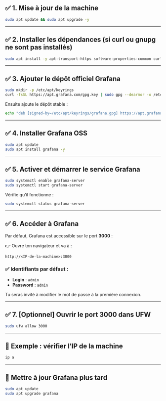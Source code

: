 ## ✅ 1. Mise à jour de la machine

```bash
sudo apt update && sudo apt upgrade -y
```

---

## ✅ 2. Installer les dépendances (si curl ou gnupg ne sont pas installés)

```bash
sudo apt install -y apt-transport-https software-properties-common curl gnupg2
```

---

## ✅ 3. Ajouter le dépôt officiel Grafana

```bash
sudo mkdir -p /etc/apt/keyrings
curl -fsSL https://apt.grafana.com/gpg.key | sudo gpg --dearmor -o /etc/apt/keyrings/grafana.gpg
```

Ensuite ajoute le dépôt stable :

```bash
echo "deb [signed-by=/etc/apt/keyrings/grafana.gpg] https://apt.grafana.com stable main" | sudo tee /etc/apt/sources.list.d/grafana.list
```

---

## ✅ 4. Installer Grafana OSS

```bash
sudo apt update
sudo apt install grafana -y
```

---

## ✅ 5. Activer et démarrer le service Grafana

```bash
sudo systemctl enable grafana-server
sudo systemctl start grafana-server
```

Vérifie qu’il fonctionne :

```bash
sudo systemctl status grafana-server
```

---

## ✅ 6. Accéder à Grafana

Par défaut, Grafana est accessible sur le port **3000** :

👉 Ouvre ton navigateur et va à :

```
http://<IP-de-la-machine>:3000
```

### ✅ Identifiants par défaut :

* **Login** : `admin`
* **Password** : `admin`

Tu seras invité à modifier le mot de passe à la première connexion.

---

## ✅ 7. \[Optionnel] Ouvrir le port 3000 dans UFW

```bash
sudo ufw allow 3000
```

---

## 🔧 Exemple : vérifier l’IP de la machine

```bash
ip a
```

---

## 🔄 Mettre à jour Grafana plus tard

```bash
sudo apt update
sudo apt upgrade grafana
```


